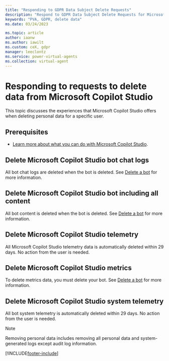 ```yaml
---
title: "Responding to GDPR Data Subject Delete Requests"
description: "Respond to GDPR Data Subject Delete Requests for Microsoft Copilot Studio."
keywords: "PVA, GDPR, delete data"
ms.date: 03/24/2023

ms.topic: article
author: iaanw
ms.author: iawilt
ms.custom: ceX, gdpr
manager: leeclontz
ms.service: power-virtual-agents
ms.collection: virtual-agent
---
```


# Responding to requests to delete data from Microsoft Copilot Studio

This topic discusses the experiences that Microsoft Copilot Studio offers when deleting personal data for a specific user.

## Prerequisites

- [Learn more about what you can do with Microsoft Copilot Studio](fundamentals-what-is-power-virtual-agents.md).

## Delete Microsoft Copilot Studio bot chat logs

All bot chat logs are deleted when the bot is deleted. See [Delete a bot](authoring-first-bot.md#delete-a-bot) for more information.

## Delete Microsoft Copilot Studio bot including all content

All bot content is deleted when the bot is deleted. See [Delete a bot](authoring-first-bot.md#delete-a-bot) for more information.

## Delete Microsoft Copilot Studio telemetry

All Microsoft Copilot Studio telemetry data is automatically deleted within 29 days. No action from the user is needed.

## Delete Microsoft Copilot Studio metrics

To delete metrics data, you must delete your bot. See [Delete a bot](authoring-first-bot.md#delete-a-bot) for more information.

## Delete Microsoft Copilot Studio system telemetry

All bot system telemetry is automatically deleted within 29 days. No action from the user is needed.

> [!NOTE]
> Removing personal data includes removing all personal data and system-generated logs except audit log information.

[!INCLUDE[footer-include](includes/footer-banner.md)]
